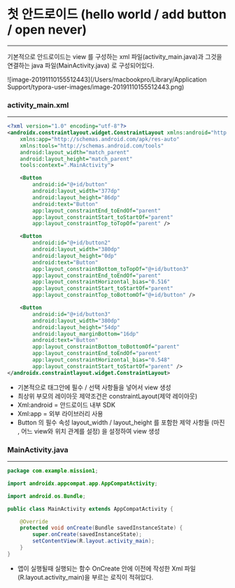 # 첫 안드로이드 (hello world / add button / open never)

---

기본적으로 안드로이드는 view 를 구성하는 xml 파일(activity_main.java)과 그것을 연결하는 java 파일(MainActivity.java) 로 구성되어있다.

![image-20191110155512443](/Users/macbookpro/Library/Application Support/typora-user-images/image-20191110155512443.png)

### activity_main.xml

---

```xml
<?xml version="1.0" encoding="utf-8"?>
<androidx.constraintlayout.widget.ConstraintLayout xmlns:android="http://schemas.android.com/apk/res/android"
    xmlns:app="http://schemas.android.com/apk/res-auto"
    xmlns:tools="http://schemas.android.com/tools"
    android:layout_width="match_parent"
    android:layout_height="match_parent"
    tools:context=".MainActivity">

    <Button
        android:id="@+id/button"
        android:layout_width="377dp"
        android:layout_height="86dp"
        android:text="Button"
        app:layout_constraintEnd_toEndOf="parent"
        app:layout_constraintStart_toStartOf="parent"
        app:layout_constraintTop_toTopOf="parent" />

    <Button
        android:id="@+id/button2"
        android:layout_width="380dp"
        android:layout_height="0dp"
        android:text="Button"
        app:layout_constraintBottom_toTopOf="@+id/button3"
        app:layout_constraintEnd_toEndOf="parent"
        app:layout_constraintHorizontal_bias="0.516"
        app:layout_constraintStart_toStartOf="parent"
        app:layout_constraintTop_toBottomOf="@+id/button" />

    <Button
        android:id="@+id/button3"
        android:layout_width="380dp"
        android:layout_height="54dp"
        android:layout_marginBottom="16dp"
        android:text="Button"
        app:layout_constraintBottom_toBottomOf="parent"
        app:layout_constraintEnd_toEndOf="parent"
        app:layout_constraintHorizontal_bias="0.548"
        app:layout_constraintStart_toStartOf="parent" />
</androidx.constraintlayout.widget.ConstraintLayout>
```

* 기본적으로 태그안에 필수 / 선택 사항들을 넣어서 view 생성
* 최상위 부모의 레이아웃 제약조건은 constraintLayout(제약 레이아웃)
* Xml:android = 안드로이드 내부 SDK
* Xml:app = 외부 라이브러리 사용
* Button 의 필수 속성 layout_width / layout_height 를 포함한 제약 사항들 (마진 , 어느 view와 위치 관계를 설정) 을 설정하여 view 생성

### MainActivity.java

---

```java
package com.example.mission1;

import androidx.appcompat.app.AppCompatActivity;

import android.os.Bundle;

public class MainActivity extends AppCompatActivity {

    @Override
    protected void onCreate(Bundle savedInstanceState) {
        super.onCreate(savedInstanceState);
        setContentView(R.layout.activity_main);
    }
}

```

* 앱이 실행될때 실행되는 함수 OnCreate 안에 이전에 작성한 Xml 파일(R.layout.activity_main)을 부르는 로직이 적혀있다.



